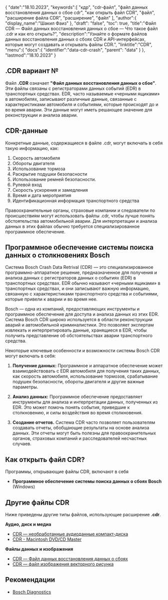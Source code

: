 {
"date":"18.10.2023",
   "keywords":[
"кдр",
"cdr-файл",
"файл данных восстановления данных о сбое cdr",
"как открыть файл CDR",
"файл",
"расширение файла CDR",
"расширение",
"файл"
],
   "author":{
"display_name":"Шакил Фаиз"
},
"draft": "false",
"toc": true,
"title":"Файл CDR — Файл данных восстановления данных о сбое — Что такое файл .cdr и как его открыть?",
   "description":"Узнайте о формате файлов данных восстановления данных о сбоях CDR и API-интерфейсах, которые могут создавать и открывать файлы CDR.",
"linktitle":"CDR",
   "menu":{
      "docs":{
         "identifier":"data-cdr-crash",
"parent": "data"
}
},
"lastmod":"18.10.2023"
}

## .CDR вариант №

Файл **.CDR** означает **"Файл данных восстановления данных о сбое"**. Эти файлы связаны с регистраторами данных событий (EDR) в транспортных средствах. EDR, часто называемые «черными ящиками» в автомобилях, записывают различные данные, связанные с характеристиками автомобиля и событиями, которые происходят до и во время аварии. Эти данные могут иметь решающее значение для реконструкции и анализа аварии.

## CDR-данные

Конкретные данные, содержащиеся в файле .cdr, могут включать в себя такую информацию, как:

1. Скорость автомобиля
2. Обороты двигателя
3. Использование тормоза
4. Раскрытие подушки безопасности
5. Использование ремней безопасности.
6. Рулевой вход
7. Скорость ускорения и замедления
8. Время и дата мероприятия
9. Идентификационная информация транспортного средства

Правоохранительные органы, страховые компании и следователи по происшествиям могут использовать файлы .cdr, чтобы лучше понять обстоятельства автомобильной аварии. Для интерпретации и анализа данных в этих файлах обычно требуется специализированное программное обеспечение.

## Программное обеспечение системы поиска данных о столкновениях Bosch

Система Bosch Crash Data Retrival (CDR) — это специализированное программно-аппаратное решение, предназначенное для получения и анализа данных с регистраторов данных о событиях (EDR) в транспортных средствах. EDR обычно называют «черными ящиками» в транспортных средствах, и они записывают важную информацию, связанную с характеристиками транспортного средства и событиями, которые привели к аварии и во время нее.

Bosch — одна из компаний, предоставляющих инструменты и программное обеспечение для доступа и анализа данных из этих EDR. Система Bosch CDR широко используется в области реконструкции аварий и автомобильной криминалистики. Это позволяет экспертам извлекать и интерпретировать данные, хранящиеся в EDR, чтобы получить представление об обстоятельствах аварии транспортного средства.

Некоторые ключевые особенности и возможности системы Bosch CDR могут включать в себя:

1. **Получение данных:** Программное и аппаратное обеспечение может взаимодействовать с EDR автомобиля для получения таких данных, как скорость автомобиля, использование тормозов, срабатывание подушек безопасности, обороты двигателя и другие важные параметры.
    



2. **Анализ данных:** Программное обеспечение предоставляет инструменты для анализа и интерпретации данных, полученных из EDR. Это может помочь понять события, приведшие к столкновению, и силы воздействия во время столкновения.
    



3. **Создание отчетов.** Система CDR часто позволяет пользователям создавать отчеты, обобщающие результаты на основе анализа данных. Эти отчеты могут быть полезны для правоохранительных органов, страховых компаний и расследователей несчастных случаев.
    



## Как открыть файл CDR?

Программы, открывающие файлы CDR, включают в себя

- **Программное обеспечение системы поиска данных о сбоях Bosch** (Windows)

## Другие файлы CDR

Ниже приведены другие типы файлов, использующие расширение **.cdr**.

**Аудио, диск и медиа**
- [CDR — необработанные аудиоданные компакт-диска](/ru/audio/cdr/)
- [CDR - Macintosh DVD/CD Master](/ru/disc-and-media/cdr/)

**Файлы данных и изображения**
- [CDR — Файл данных восстановления данных о сбоях](/ru/data/cdr-crash/)
- [CDR — файл изображения векторного рисунка](/ru/image/cdr/)

## Рекомендации
* [Bosch Diagnostics](https://cdr.boschdiagnostics.com/cdr/)

